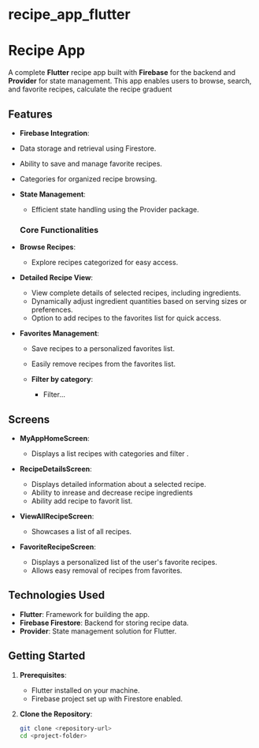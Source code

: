 # recipe_app_flutter

# Recipe App

A complete **Flutter** recipe app built with **Firebase** for the backend and **Provider** for state management. This app enables users to browse, search, and favorite recipes, calculate the recipe graduent

## Features

- **Firebase Integration**:

- Data storage and retrieval using Firestore.
- Ability to save and manage favorite recipes.
- Categories for organized recipe browsing.

- **State Management**:

  - Efficient state handling using the Provider package.

  ### **Core Functionalities**

- **Browse Recipes**:

  - Explore recipes categorized for easy access.

- **Detailed Recipe View**:

  - View complete details of selected recipes, including ingredients.
  - Dynamically adjust ingredient quantities based on serving sizes or preferences.
  - Option to add recipes to the favorites list for quick access.

- **Favorites Management**:

  - Save recipes to a personalized favorites list.
  - Easily remove recipes from the favorites list.

  - **Filter by category**:
    - Filter...

## Screens

- **MyAppHomeScreen**:

  - Displays a list recipes with categories and filter .

- **RecipeDetailsScreen**:

  - Displays detailed information about a selected recipe.
  - Ability to inrease and decrease recipe ingredients
  - Ability add recipe to favorit list.

- **ViewAllRecipeScreen**:

  - Showcases a list of all recipes.

- **FavoriteRecipeScreen**:
  - Displays a personalized list of the user's favorite recipes.
  - Allows easy removal of recipes from favorites.

## Technologies Used

- **Flutter**: Framework for building the app.
- **Firebase Firestore**: Backend for storing recipe data.
- **Provider**: State management solution for Flutter.

## Getting Started

1. **Prerequisites**:

   - Flutter installed on your machine.
   - Firebase project set up with Firestore enabled.

2. **Clone the Repository**:
   ```bash
   git clone <repository-url>
   cd <project-folder>
   ```
